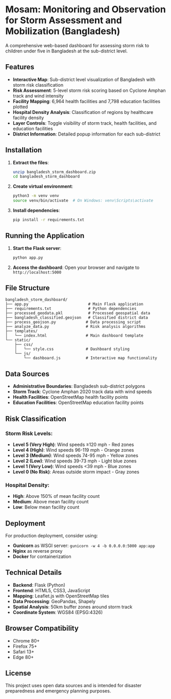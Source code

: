 # Mosam: Monitoring and Observation for Storm Assessment and Mobilization (Bangladesh)

A comprehensive web-based dashboard for assessing storm risk to children under five in Bangladesh at the sub-district level.

## Features

- **Interactive Map**: Sub-district level visualization of Bangladesh with storm risk classification
- **Risk Assessment**: 5-level storm risk scoring based on Cyclone Amphan track and wind intensity
- **Facility Mapping**: 6,964 health facilities and 7,798 education facilities plotted
- **Hospital Density Analysis**: Classification of regions by healthcare facility density
- **Layer Controls**: Toggle visibility of storm track, health facilities, and education facilities
- **District Information**: Detailed popup information for each sub-district

## Installation

1. **Extract the files**:
   ```bash
   unzip bangladesh_storm_dashboard.zip
   cd bangladesh_storm_dashboard
   ```

2. **Create virtual environment**:
   ```bash
   python3 -m venv venv
   source venv/bin/activate  # On Windows: venv\Scripts\activate
   ```

3. **Install dependencies**:
   ```bash
   pip install -r requirements.txt
   ```

## Running the Application

1. **Start the Flask server**:
   ```bash
   python app.py
   ```

2. **Access the dashboard**:
   Open your browser and navigate to `http://localhost:5000`

## File Structure

```
bangladesh_storm_dashboard/
├── app.py                          # Main Flask application
├── requirements.txt                # Python dependencies
├── processed_geodata.pkl           # Processed geospatial data
├── bangladesh_classified.geojson   # Classified district data
├── process_geojson.py             # Data processing script
├── analyze_data.py                # Risk analysis algorithms
├── templates/
│   └── index.html                 # Main dashboard template
└── static/
    ├── css/
    │   └── style.css              # Dashboard styling
    └── js/
        └── dashboard.js           # Interactive map functionality
```

## Data Sources

- **Administrative Boundaries**: Bangladesh sub-district polygons
- **Storm Track**: Cyclone Amphan 2020 track data with wind speeds
- **Health Facilities**: OpenStreetMap health facility points
- **Education Facilities**: OpenStreetMap education facility points

## Risk Classification

### Storm Risk Levels:
- **Level 5 (Very High)**: Wind speeds ≥120 mph - Red zones
- **Level 4 (High)**: Wind speeds 96-119 mph - Orange zones  
- **Level 3 (Medium)**: Wind speeds 74-95 mph - Yellow zones
- **Level 2 (Low)**: Wind speeds 39-73 mph - Light blue zones
- **Level 1 (Very Low)**: Wind speeds <39 mph - Blue zones
- **Level 0 (No Risk)**: Areas outside storm impact - Gray zones

### Hospital Density:
- **High**: Above 150% of mean facility count
- **Medium**: Above mean facility count
- **Low**: Below mean facility count

## Deployment

For production deployment, consider using:
- **Gunicorn** as WSGI server: `gunicorn -w 4 -b 0.0.0.0:5000 app:app`
- **Nginx** as reverse proxy
- **Docker** for containerization

## Technical Details

- **Backend**: Flask (Python)
- **Frontend**: HTML5, CSS3, JavaScript
- **Mapping**: Leaflet.js with OpenStreetMap tiles
- **Data Processing**: GeoPandas, Shapely
- **Spatial Analysis**: 50km buffer zones around storm track
- **Coordinate System**: WGS84 (EPSG:4326)

## Browser Compatibility

- Chrome 80+
- Firefox 75+
- Safari 13+
- Edge 80+

## License

This project uses open data sources and is intended for disaster preparedness and emergency planning purposes.

